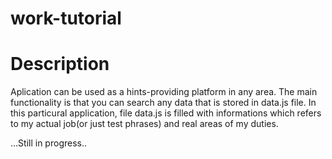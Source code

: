 # work-tutorial

# Description
Aplication can be used as a hints-providing platform in any area. The main functionality is that you can search any data that is stored in data.js file.
In this particural application, file data.js is filled with informations which refers to my actual job(or just test phrases) and real areas of my duties.


...Still in progress..